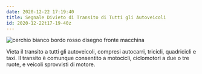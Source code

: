 ```yaml
---
date: 2020-12-22 17:19:40
title: Segnale Divieto di Transito di Tutti gli Autoveicoli
id: 2020-12-22t17-19-40z
---
```


![cerchio bianco bordo rosso disegno fronte
macchina](./images/divieto-transito-autoveicoli.png)

Vieta il transito a tutti gli autoveicoli, compresi autocarri, tricicli,
quadricicli e taxi. Il transito è comunque consentito a motocicli, ciclomotori a
due o tre ruote, e veicoli sprovvisti di motore.
